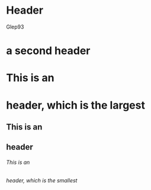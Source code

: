  # Header 
 
 Glep93
 
 # a second header
 
# This is an <h1> header, which is the largest
## This is an <h2> header
###### This is an <h6> header, which is the smallest
